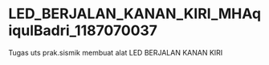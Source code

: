 # LED_BERJALAN_KANAN_KIRI_MHAqiqulBadri_1187070037
Tugas uts prak.sismik membuat alat LED BERJALAN KANAN KIRI
